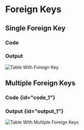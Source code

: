 # Foreign Keys

## Single Foreign Key

### Code

<code-block src="table-with-fk.txt"/>

### Output

![Table With Foreign Key](table-with-fk.svg)

## Multiple Foreign Keys

### Code {id="code_1"}

<code-block src="table-with-multiple-fk.txt"/>

### Output {id="output_1"}

![Table With Multiple Foreign Keys](table-with-multiple-fk.svg)